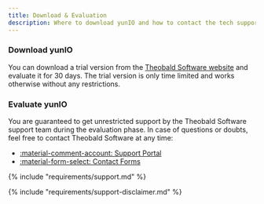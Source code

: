 ```yaml
---
title: Download & Evaluation
description: Where to download yunIO and how to contact the tech support during the evaluation phase
---
```


### Download yunIO

You can download a trial version from the [Theobald Software website](https://theobald-software.com/en/download-trial/) and evaluate it for 30 days.
The trial version is only time limited and works otherwise without any restrictions.

### Evaluate yunIO
You are guaranteed to get unrestricted support by the Theobald Software support team during the evaluation phase.
In case of questions or doubts, feel free to contact Theobald Software at any time: 

<!---
- [Support Portal](https://support.theobald-software.com)
- [Contact Forms](https://theobald-software.com/en/contact/)
-->

<div class="grid cards" markdown>

- [:material-comment-account:  Support Portal](https://support.theobald-software.com)
- [:material-form-select:  Contact Forms](https://theobald-software.com/en/contact/)

</div>


{% include "requirements/support.md" %}

{% include "requirements/support-disclaimer.md" %}

